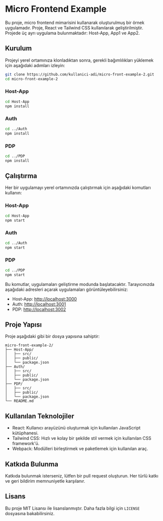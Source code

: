 # Micro Frontend Example

Bu proje, micro frontend mimarisini kullanarak oluşturulmuş bir örnek uygulamadır. Proje, React ve Tailwind CSS kullanılarak geliştirilmiştir. Projede üç ayrı uygulama bulunmaktadır: Host-App, App1 ve App2.

## Kurulum

Projeyi yerel ortamınıza klonladıktan sonra, gerekli bağımlılıkları yüklemek için aşağıdaki adımları izleyin:

```bash
git clone https://github.com/kullanici-adi/micro-front-example-2.git
cd micro-front-example-2
```

### Host-App

```bash
cd Host-App
npm install
```

### Auth

```bash
cd ../Auth
npm install
```

### PDP

```bash
cd ../PDP
npm install
```

## Çalıştırma

Her bir uygulamayı yerel ortamınızda çalıştırmak için aşağıdaki komutları kullanın:

### Host-App

```bash
cd Host-App
npm start
```

### Auth

```bash
cd ../Auth
npm start
```

### PDP

```bash
cd ../PDP
npm start
```

Bu komutlar, uygulamaları geliştirme modunda başlatacaktır. Tarayıcınızda aşağıdaki adresleri açarak uygulamaları görüntüleyebilirsiniz:

- Host-App: [http://localhost:3000](http://localhost:3000)
- Auth: [http://localhost:3001](http://localhost:3001)
- PDP: [http://localhost:3002](http://localhost:3002)

## Proje Yapısı

Proje aşağıdaki gibi bir dosya yapısına sahiptir:

```
micro-front-example-2/
├── Host-App/
│   ├── src/
│   ├── public/
│   └── package.json
├── Auth/
│   ├── src/
│   ├── public/
│   └── package.json
├── PDP/
│   ├── src/
│   ├── public/
│   └── package.json
└── README.md
```

## Kullanılan Teknolojiler

- React: Kullanıcı arayüzünü oluşturmak için kullanılan JavaScript kütüphanesi.
- Tailwind CSS: Hızlı ve kolay bir şekilde stil vermek için kullanılan CSS framework'ü.
- Webpack: Modülleri birleştirmek ve paketlemek için kullanılan araç.

## Katkıda Bulunma

Katkıda bulunmak isterseniz, lütfen bir pull request oluşturun. Her türlü katkı ve geri bildirim memnuniyetle karşılanır.

## Lisans

Bu proje MIT Lisansı ile lisanslanmıştır. Daha fazla bilgi için `LICENSE` dosyasına bakabilirsiniz.